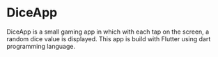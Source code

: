 # DiceApp
DiceApp is a small gaming app in which with each tap on the screen, a random dice value is displayed. This app is build with Flutter using dart programming language.
